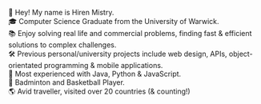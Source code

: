 👋 Hey! My name is Hiren Mistry.<br/>
🎓 Computer Science Graduate from the University of Warwick.<br/>
📚 Enjoy solving real life and commercial problems, finding fast & efficient solutions to complex challenges.<br/>
🛠️ Previous personal/university projects include web design, APIs, object-orientated programming & mobile applications.<br/>
🧰 Most experienced with Java, Python & JavaScript.<br/>
🏸 Badminton and Basketball Player.<br/>
🌎 Avid traveller, visited over 20 countries (& counting!)<br/>

<!---
HirenRMistry/HirenRMistry is a ✨ special ✨ repository because its `README.md` (this file) appears on your GitHub profile.
You can click the Preview link to take a look at your changes.
--->
